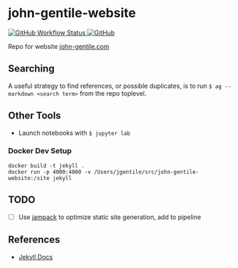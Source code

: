 # john-gentile-website

<a href="https://github.com/JohnnyGOX17/john-gentile-website/actions">
  <img alt="GitHub Workflow Status" src="https://img.shields.io/github/actions/workflow/status/JohnnyGOX17/john-gentile-website/main.yml?branch=master&logo=github&style=flat-square">
</a>
<a href="https://github.com/JohnnyGOX17/john-gentile-website/blob/master/LICENSE">
  <img alt="GitHub" src="https://img.shields.io/github/license/JohnnyGOX17/john-gentile-website?color=orange&logo=github&style=flat-square">
</a>

Repo for website [john-gentile.com](https://john-gentile.com/)

## Searching

A useful strategy to find references, or possible duplicates, is to run `$ ag --markdown <search term>` from the repo toplevel.

## Other Tools

* Launch notebooks with `$ jupyter lab`

### Docker Dev Setup

```
docker build -t jekyll .
docker run -p 4000:4000 -v /Users/jgentile/src/john-gentile-website:/site jekyll
```

## TODO

* [ ] Use [jampack](https://github.com/divriots/jampack) to optimize static site generation, add to pipeline

## References

* [Jekyll Docs](https://jekyllrb.com/docs/)


